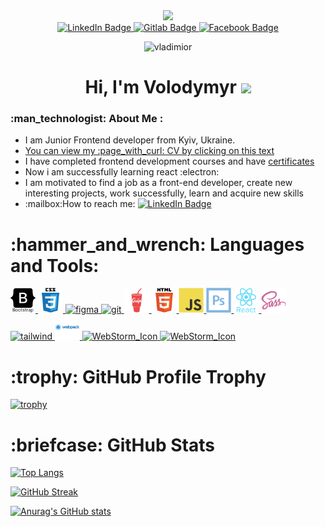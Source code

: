 <div id="header" align="center">
  <img src="https://media.giphy.com/media/SWoSkN6DxTszqIKEqv/giphy.gif" height="400"/>
</div>

<div id="badges" align="center">
  <a href="https://www.linkedin.com/in/volodymyr-khrushch-765281252/">
    <img src="https://img.shields.io/badge/LinkedIn-blue?style=for-the-badge&logo=linkedin&logoColor=white" alt="LinkedIn Badge"/>
  </a>
  <a href="https://gitlab.com/VolodymyrR">
    <img src="https://img.shields.io/badge/GitLab-red?style=for-the-badge&logo=gitlab&logoColor=white" alt="Gitlab Badge"/>
  </a>
    <a href="https://www.facebook.com/vladimir.khrucsh/">
    <img src="https://img.shields.io/badge/Facebook-blue?style=for-the-badge&logo=facebook&logoColor=white" alt="Facebook Badge"/>
  </a>
</div>
<p align="center"> <img src="https://komarev.com/ghpvc/?username=vladimior&label=Profile%20views&color=0e75b6&style=flat" alt="vladimior" /> </p>

<h1 align="center">
  Hi, I'm Volodymyr
  <img src="https://media.giphy.com/media/hvRJCLFzcasrR4ia7z/giphy.gif" width="30px"/>
</h1>

<h3>:man_technologist: About Me :</h3>
<ul>
  <li>I am Junior Frontend developer from Kyiv, Ukraine.</li>
  <li> <a href="https://drive.google.com/file/d/13BYj7IF5HwTzp84mXtuHO9aAiOk6fyGi/view?usp=sharing"> You can view my :page_with_curl: CV by clicking on this text </a>
  <li>I have completed frontend development courses and have <a href="https://drive.google.com/drive/folders/1onJEOHl57lzz60U6R0oGHAmcFv--evKh?usp=sharing"> certificates</a> </li>
  <li>Now i am successfully learning react :electron:</li>
  <li>I am motivated to find a job as a front-end developer, create new interesting projects, work successfully, learn and acquire new skills</li>
  <li> :mailbox:How to reach me:
    <a href="https://www.linkedin.com/in/volodymyr-khrushch-765281252/">
    <img src="https://img.shields.io/badge/LinkedIn-blue?style=for-the-badge&logo=linkedin&logoColor=white" alt="LinkedIn Badge"/>
  </a>
  </li> 
</ul>

<h1 align="left">:hammer_and_wrench: Languages and Tools:</h1>
<p align="left">
<a href="https://getbootstrap.com" target="_blank" rel="noreferrer"> 
<img src="https://raw.githubusercontent.com/devicons/devicon/master/icons/bootstrap/bootstrap-plain-wordmark.svg" alt="bootstrap" width="40" height="40"/> </a> 
<a href="https://www.w3schools.com/css/" target="_blank" rel="noreferrer"> 
<img src="https://raw.githubusercontent.com/devicons/devicon/master/icons/css3/css3-original-wordmark.svg" alt="css3" width="40" height="40"/> </a> 
<a href="https://www.figma.com/" target="_blank" rel="noreferrer"> 
<img src="https://www.vectorlogo.zone/logos/figma/figma-icon.svg" alt="figma" width="40" height="40"/> </a> 
<a href="https://git-scm.com/" target="_blank" rel="noreferrer"> 
<img src="https://www.vectorlogo.zone/logos/git-scm/git-scm-icon.svg" alt="git" width="40" height="40"/> </a> 
<a href="https://gulpjs.com" target="_blank" rel="noreferrer"> 
<img src="https://raw.githubusercontent.com/devicons/devicon/master/icons/gulp/gulp-plain.svg" alt="gulp" width="40" height="40"/> </a> 
<a href="https://www.w3.org/html/" target="_blank" rel="noreferrer"> 
<img src="https://raw.githubusercontent.com/devicons/devicon/master/icons/html5/html5-original-wordmark.svg" alt="html5" width="40" height="40"/> </a> 
<a href="https://developer.mozilla.org/en-US/docs/Web/JavaScript" target="_blank" rel="noreferrer"> 
<img src="https://raw.githubusercontent.com/devicons/devicon/master/icons/javascript/javascript-original.svg" alt="javascript" width="40" height="40"/> </a> 
<a href="https://www.photoshop.com/en" target="_blank" rel="noreferrer"> 
<img src="https://raw.githubusercontent.com/devicons/devicon/master/icons/photoshop/photoshop-line.svg" alt="photoshop" width="40" height="40"/> </a> 
<a href="https://reactjs.org/" target="_blank" rel="noreferrer"> 
<img src="https://raw.githubusercontent.com/devicons/devicon/master/icons/react/react-original-wordmark.svg" alt="react" width="40" height="40"/> </a> 
<a href="https://sass-lang.com" target="_blank" rel="noreferrer"> 
<img src="https://raw.githubusercontent.com/devicons/devicon/master/icons/sass/sass-original.svg" alt="sass" width="40" height="40"/> </a> 
<a href="https://tailwindcss.com/" target="_blank" rel="noreferrer"> 
<img src="https://www.vectorlogo.zone/logos/tailwindcss/tailwindcss-icon.svg" alt="tailwind" width="40" height="40"/> </a> 
<a href="https://webpack.js.org" target="_blank" rel="noreferrer"> 
<img src="https://raw.githubusercontent.com/devicons/devicon/d00d0969292a6569d45b06d3f350f463a0107b0d/icons/webpack/webpack-original-wordmark.svg" alt="webpack" width="40" height="40"/> </a> 
<a href="https://www.jetbrains.com/ru-ru/webstorm/" target="_blank" rel="noreferrer"> 
<img src="https://upload.wikimedia.org/wikipedia/commons/c/c0/WebStorm_Icon.svg" alt="WebStorm_Icon" width="40" height="40"/> </a>
<a href="https://code.visualstudio.com/" target="_blank" rel="noreferrer">
<img src="https://upload.wikimedia.org/wikipedia/commons/9/9a/Visual_Studio_Code_1.35_icon.svg" alt="WebStorm_Icon" width="40" height="40"/> </a> 
</p>

<h1>:trophy: GitHub Profile Trophy</h1>

[![trophy](https://github-profile-trophy.vercel.app/?username=vladimior&row=1&no-bg=true&no-frame=true)](https://github.com/ryo-ma/github-profile-trophy)

<h1>:briefcase: GitHub Stats</h1>

[![Top Langs](https://github-readme-stats.vercel.app/api/top-langs/?username=vladimior&layout=compact&hide_border=true)](https://github.com/anuraghazra/github-readme-stats)

[![GitHub Streak](https://streak-stats.demolab.com?user=vladimior&hide_border=true&mode=weekly)](https://git.io/streak-stats)

[![Anurag's GitHub stats](https://github-readme-stats.vercel.app/api?username=vladimior&hide_border=true)](https://github.com/anuraghazra/github-readme-stats)
